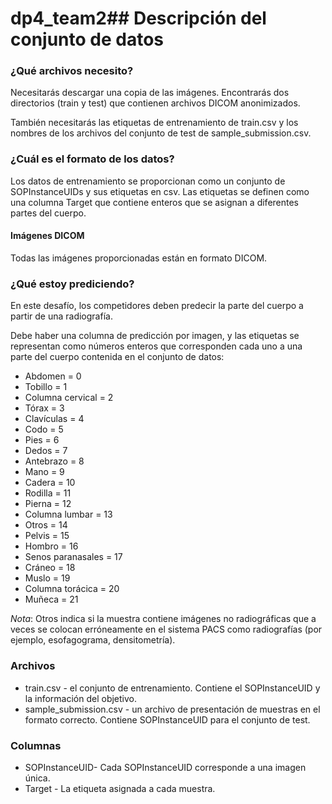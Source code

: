 # dp4_team2## Descripción del conjunto de datos

### ¿Qué archivos necesito?

Necesitarás descargar una copia de las imágenes. Encontrarás dos directorios (train y test) que contienen archivos DICOM anonimizados.

También necesitarás las etiquetas de entrenamiento de train.csv y los nombres de los archivos del conjunto de test de sample_submission.csv.

### ¿Cuál es el formato de los datos?

Los datos de entrenamiento se proporcionan como un conjunto de SOPInstanceUIDs y sus etiquetas en csv. Las etiquetas se definen como una columna Target que contiene enteros que se asignan a diferentes partes del cuerpo.

#### Imágenes DICOM

Todas las imágenes proporcionadas están en formato DICOM.

### ¿Qué estoy prediciendo?

En este desafío, los competidores deben predecir la parte del cuerpo a partir de una radiografía.

Debe haber una columna de predicción por imagen, y las etiquetas se representan como números enteros que corresponden cada uno a una parte del cuerpo contenida en el conjunto de datos:

* Abdomen = 0
* Tobillo = 1
* Columna cervical = 2
* Tórax = 3
* Clavículas = 4
* Codo = 5
* Pies = 6
* Dedos = 7
* Antebrazo = 8
* Mano = 9
* Cadera = 10
* Rodilla = 11
* Pierna = 12
* Columna lumbar = 13
* Otros = 14
* Pelvis = 15
* Hombro = 16
* Senos paranasales = 17
* Cráneo = 18
* Muslo = 19
* Columna torácica = 20
* Muñeca = 21

*Nota*: Otros indica si la muestra contiene imágenes no radiográficas que a veces se colocan erróneamente en el sistema PACS como radiografías (por ejemplo, esofagograma, densitometría).

### Archivos

* train.csv - el conjunto de entrenamiento. Contiene el SOPInstanceUID y la información del objetivo.
* sample_submission.csv - un archivo de presentación de muestras en el formato correcto. Contiene SOPInstanceUID para el conjunto de test.

### Columnas

* SOPInstanceUID- Cada SOPInstanceUID corresponde a una imagen única.
* Target - La etiqueta asignada a cada muestra.
